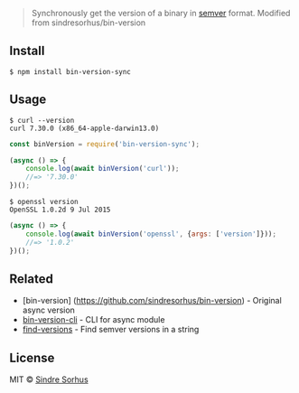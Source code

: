 
> Synchronously get the version of a binary in [semver](https://github.com/npm/node-semver) format. Modified from sindresorhus/bin-version


## Install

```
$ npm install bin-version-sync
```


## Usage

```
$ curl --version
curl 7.30.0 (x86_64-apple-darwin13.0)
```

```js
const binVersion = require('bin-version-sync');

(async () => {
	console.log(await binVersion('curl'));
	//=> '7.30.0'
})();
```

```
$ openssl version
OpenSSL 1.0.2d 9 Jul 2015
```

```js
(async () => {
	console.log(await binVersion('openssl', {args: ['version']}));
	//=> '1.0.2'
})();
```


## Related
- [bin-version] (https://github.com/sindresorhus/bin-version) - Original async version
- [bin-version-cli](https://github.com/sindresorhus/bin-version-cli) - CLI for async module
- [find-versions](https://github.com/sindresorhus/find-versions) - Find semver versions in a string


## License

MIT © [Sindre Sorhus](https://sindresorhus.com)
